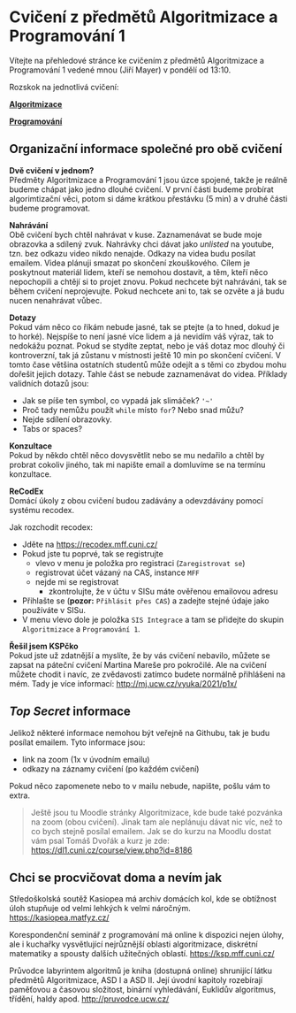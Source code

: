 # Cvičení z předmětů Algoritmizace a Programování 1

Vítejte na přehledové stránce ke cvičením z předmětů Algoritmizace a Programování 1 vedené mnou (Jiří Mayer) v pondělí od 13:10.

Rozskok na jednotlivá cvičení:

**[Algoritmizace](alg)**

**[Programování](prg)**


## Organizační informace společné pro obě cvičení

**Dvě cvičení v jednom?**<br>
Předměty Algoritmizace a Programování 1 jsou úzce spojené, takže je reálně budeme chápat jako jedno dlouhé cvičení. V první části budeme probírat algorimtizační věci, potom si dáme krátkou přestávku (5 min) a v druhé části budeme programovat.

**Nahrávání**<br>
Obě cvičení bych chtěl nahrávat v kuse. Zaznamenávat se bude moje obrazovka a sdílený zvuk. Nahrávky chci dávat jako *unlisted* na youtube, tzn. bez odkazu video nikdo nenajde. Odkazy na videa budu posílat emailem. Videa plánuji smazat po skončení zkouškového. Cílem je poskytnout materiál lidem, kteří se nemohou dostavit, a těm, kteří něco nepochopili a chtějí si to projet znovu. Pokud nechcete být nahráváni, tak se během cvičení neprojevujte. Pokud nechcete ani to, tak se ozvěte a já budu nucen nenahrávat vůbec.

**Dotazy**<br>
Pokud vám něco co říkám nebude jasné, tak se ptejte (a to hned, dokud je to horké). Nejspíše to není jasné více lidem a já nevidím váš výraz, tak to nedokážu poznat. Pokud se stydíte zeptat, nebo je váš dotaz moc dlouhý či kontroverzní, tak já zůstanu v místnosti ještě 10 min po skončení cvičení. V tomto čase většina ostatních studentů může odejít a s těmi co zbydou mohu dořešit jejich dotazy. Tahle část se nebude zaznamenávat do videa. Příklady validních dotazů jsou:

- Jak se píše ten symbol, co vypadá jak slimáček? `'~'`
- Proč tady nemůžu použít `while` místo `for`? Nebo snad můžu?
- Nejde sdílení obrazovky.
- Tabs or spaces?

**Konzultace**<br>
Pokud by někdo chtěl něco dovysvětlit nebo se mu nedařilo a chtěl by probrat cokoliv jiného, tak mi napište email a domluvíme se na termínu konzultace.

**ReCodEx**<br>
Domácí úkoly z obou cvičení budou zadávány a odevzdávány pomocí systému recodex.

Jak rozchodit recodex:

- Jděte na https://recodex.mff.cuni.cz/
- Pokud jste tu poprvé, tak se registrujte
    - vlevo v menu je položka pro registraci (`Zaregistrovat se`)
    - registrovat účet vázaný na CAS, instance `MFF`
    - nejde mi se registrovat
        - zkontrolujte, že v účtu v SISu máte ověřenou emailovou adresu
- Přihlašte se (**pozor:** `Přihlásit přes CAS`) a zadejte stejné údaje jako používáte v SISu.
- V menu vlevo dole je položka `SIS Integrace` a tam se přidejte do skupin `Algoritmizace` a `Programování 1`.

**Řešil jsem KSPčko**<br>
Pokud jste už zdatnější a myslíte, že by vás cvičení nebavilo, můžete se zapsat na páteční cvičení Martina Mareše pro pokročilé. Ale na cvičení můžete chodit i navíc, ze zvědavosti zatímco budete normálně přihlášeni na mém. Tady je více informací: http://mj.ucw.cz/vyuka/2021/p1x/


## *Top Secret* informace

Jelikož některé informace nemohou být veřejně na Githubu, tak je budu posílat emailem. Tyto informace jsou:

- link na zoom (1x v úvodním emailu)
- odkazy na záznamy cvičení (po každém cvičení)

Pokud něco zapomenete nebo to v mailu nebude, napište, pošlu vám to extra.

> Ještě jsou tu Moodle stránky Algoritmizace, kde bude také pozvánka na zoom (obou cvičení). Jinak tam ale neplánuju dávat nic víc, než to co bych stejně posílal emailem. Jak se do kurzu na Moodlu dostat vám psal Tomáš Dvořák a kurz je zde:  https://dl1.cuni.cz/course/view.php?id=8186


## Chci se procvičovat doma a nevím jak

Středoškolská soutěž Kasiopea má archiv domácích kol, kde se obtížnost úloh stupňuje od velmi lehkých k velmi náročným.
https://kasiopea.matfyz.cz/

Korespondenční seminář z programování má online k dispozici nejen úlohy, ale i kuchařky vysvětlující nejrůznější oblasti algoritmizace, diskrétní matematiky a spousty dalších užitečných oblastí.
https://ksp.mff.cuni.cz/

Průvodce labyrintem algoritmů je kniha (dostupná online) shrunijící látku předmětů Algoritmizace, ASD I a ASD II. Její úvodní kapitoly rozebírají paměťovou a časovou složitost, binární vyhledávání, Euklidův algoritmus, třídění, haldy apod.
http://pruvodce.ucw.cz/
